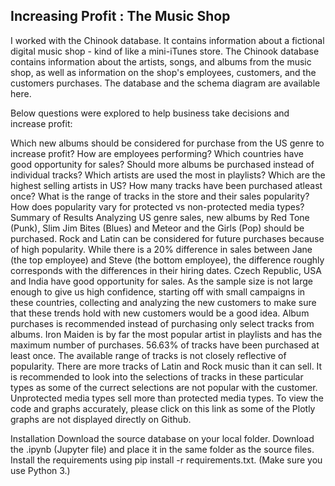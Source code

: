 ## Increasing Profit : The Music Shop

I worked with the Chinook database. It contains information about a fictional digital music shop - kind of like a mini-iTunes store. The Chinook database contains information about the artists, songs, and albums from the music shop, as well as information on the shop's employees, customers, and the customers purchases. The database and the schema diagram are available here.

Below questions were explored to help business take decisions and increase profit:

Which new albums should be considered for purchase from the US genre to increase profit?
How are employees performing?
Which countries have good opportunity for sales?
Should more albums be purchased instead of individual tracks?
Which artists are used the most in playlists? Which are the highest selling artists in US?
How many tracks have been purchased atleast once?
What is the range of tracks in the store and their sales popularity?
How does popularity vary for protected vs non-protected media types?
Summary of Results
Analyzing US genre sales, new albums by Red Tone (Punk), Slim Jim Bites (Blues) and Meteor and the Girls (Pop) should be purchased. Rock and Latin can be considered for future purchases because of high popularity.
While there is a 20% difference in sales between Jane (the top employee) and Steve (the bottom employee), the difference roughly corresponds with the differences in their hiring dates.
Czech Republic, USA and India have good opportunity for sales. As the sample size is not large enough to give us high confidence, starting off with small campaigns in these countries, collecting and analyzing the new customers to make sure that these trends hold with new customers would be a good idea.
Album purchases is recommended instead of purchasing only select tracks from albums.
Iron Maiden is by far the most popular artist in playlists and has the maximum number of purchases.
56.63% of tracks have been purchased at least once.
The available range of tracks is not closely reflective of popularity. There are more tracks of Latin and Rock music than it can sell. It is recommended to look into the selections of tracks in these particular types as some of the currect selections are not popular with the customer.
Unprotected media types sell more than protected media types.
To view the code and graphs accurately, please click on this link as some of the Plotly graphs are not displayed directly on Github.

Installation
Download the source database on your local folder.
Download the .ipynb (Jupyter file) and place it in the same folder as the source files.
Install the requirements using pip install -r requirements.txt. (Make sure you use Python 3.)